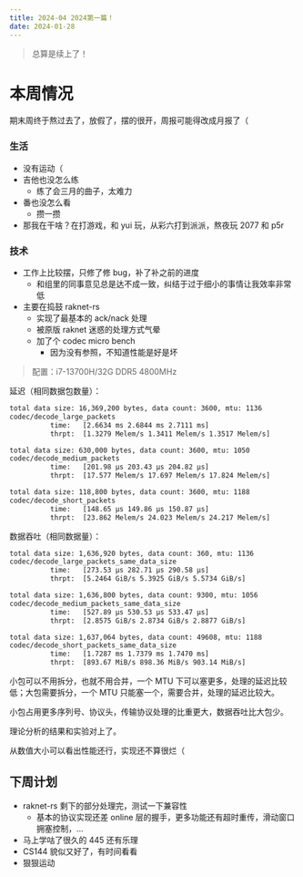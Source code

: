 ```yaml
---
title: 2024-04 2024第一篇！
date: 2024-01-28
---
```


> 总算是续上了！

# 本周情况

期末周终于熬过去了，放假了，摆的很开，周报可能得改成月报了（

### 生活

- 没有运动（
- 吉他也没怎么练
  - 练了会三月的曲子，太难力
- 番也没怎么看
  - 攒一攒
- 那我在干啥？在打游戏，和 yui 玩，从彩六打到派派，熬夜玩 2077 和 p5r

### 技术

- 工作上比较摆，只修了修 bug，补了补之前的进度
  - 和组里的同事意见总是达不成一致，纠结于过于细小的事情让我效率非常低
- 主要在捣鼓 raknet-rs
  - 实现了最基本的 ack/nack 处理
  - 被原版 raknet 迷惑的处理方式气晕
  - 加了个 codec micro bench
    - 因为没有参照，不知道性能是好是坏

> 配置：i7-13700H/32G DDR5 4800MHz

延迟（相同数据包数量）：
```txt
total data size: 16,369,200 bytes, data count: 3600, mtu: 1136
codec/decode_large_packets
          time:   [2.6634 ms 2.6844 ms 2.7111 ms]
          thrpt:  [1.3279 Melem/s 1.3411 Melem/s 1.3517 Melem/s]

total data size: 630,000 bytes, data count: 3600, mtu: 1050
codec/decode_medium_packets
          time:   [201.98 µs 203.43 µs 204.82 µs]
          thrpt:  [17.577 Melem/s 17.697 Melem/s 17.824 Melem/s]

total data size: 118,800 bytes, data count: 3600, mtu: 1188
codec/decode_short_packets
          time:   [148.65 µs 149.86 µs 150.87 µs]
          thrpt:  [23.862 Melem/s 24.023 Melem/s 24.217 Melem/s]
```

数据吞吐（相同数据量）：
```txt
total data size: 1,636,920 bytes, data count: 360, mtu: 1136
codec/decode_large_packets_same_data_size
          time:   [273.53 µs 282.71 µs 290.58 µs]
          thrpt:  [5.2464 GiB/s 5.3925 GiB/s 5.5734 GiB/s]

total data size: 1,636,800 bytes, data count: 9300, mtu: 1056
codec/decode_medium_packets_same_data_size
          time:   [527.89 µs 530.53 µs 533.47 µs]
          thrpt:  [2.8575 GiB/s 2.8734 GiB/s 2.8877 GiB/s]

total data size: 1,637,064 bytes, data count: 49608, mtu: 1188
codec/decode_short_packets_same_data_size
          time:   [1.7287 ms 1.7379 ms 1.7470 ms]
          thrpt:  [893.67 MiB/s 898.36 MiB/s 903.14 MiB/s]
```

小包可以不用拆分，也就不用合并，一个 MTU 下可以塞更多，处理的延迟比较低；大包需要拆分，一个 MTU 只能塞一个，需要合并，处理的延迟比较大。

小包占用更多序列号、协议头，传输协议处理的比重更大，数据吞吐比大包少。

理论分析的结果和实验对上了。

从数值大小可以看出性能还行，实现还不算很烂（


## 下周计划

- raknet-rs 剩下的部分处理完，测试一下兼容性
  - 基本的协议实现还差 online 层的握手，更多功能还有超时重传，滑动窗口拥塞控制，...
- 马上学咕了很久的 445 还有乐理
- CS144 貌似又好了，有时间看看
- 狠狠运动
